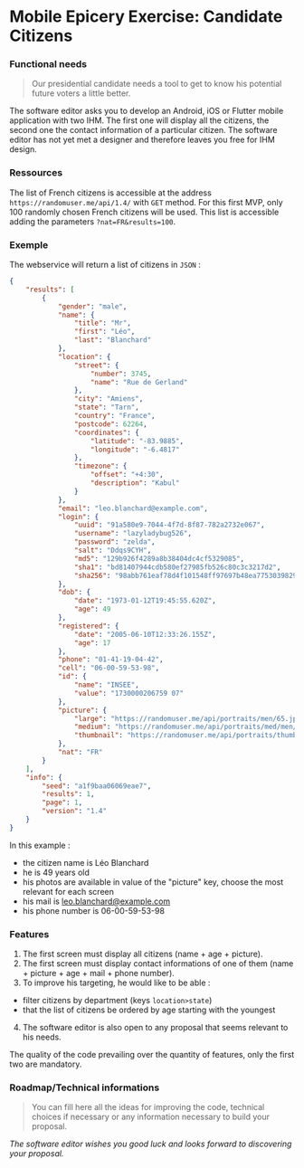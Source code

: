 # Mobile Epicery Exercise: Candidate Citizens

### Functional needs

> Our presidential candidate needs a tool to get to know his potential future voters a little better.

The software editor asks you to develop an Android, iOS or Flutter mobile application with two IHM. The first one will display all the citizens, the second one the contact information of a particular citizen. The software editor has not yet met a designer and therefore leaves you free for IHM design.

### Ressources

The list of French citizens is accessible at the address `https://randomuser.me/api/1.4/` with `GET` method.
For this first MVP, only 100 randomly chosen French citizens will be used. This list is accessible adding the parameters `?nat=FR&results=100`.

### Exemple

The webservice will return a list of citizens in `JSON` :

```json
{
    "results": [
        {
            "gender": "male",
            "name": {
                "title": "Mr",
                "first": "Léo",
                "last": "Blanchard"
            },
            "location": {
                "street": {
                    "number": 3745,
                    "name": "Rue de Gerland"
                },
                "city": "Amiens",
                "state": "Tarn",
                "country": "France",
                "postcode": 62264,
                "coordinates": {
                    "latitude": "-83.9885",
                    "longitude": "-6.4817"
                },
                "timezone": {
                    "offset": "+4:30",
                    "description": "Kabul"
                }
            },
            "email": "leo.blanchard@example.com",
            "login": {
                "uuid": "91a580e9-7044-4f7d-8f87-782a2732e067",
                "username": "lazyladybug526",
                "password": "zelda",
                "salt": "Ddqs9CYH",
                "md5": "129b926f4289a8b38404dc4cf5329085",
                "sha1": "bd81407944cdb580ef27985fb526c80c3c3217d2",
                "sha256": "98abb761eaf78d4f101548ff97697b48ea7753039829c42b9ba17c5cd7727c5b"
            },
            "dob": {
                "date": "1973-01-12T19:45:55.620Z",
                "age": 49
            },
            "registered": {
                "date": "2005-06-10T12:33:26.155Z",
                "age": 17
            },
            "phone": "01-41-19-04-42",
            "cell": "06-00-59-53-98",
            "id": {
                "name": "INSEE",
                "value": "1730000206759 07"
            },
            "picture": {
                "large": "https://randomuser.me/api/portraits/men/65.jpg",
                "medium": "https://randomuser.me/api/portraits/med/men/65.jpg",
                "thumbnail": "https://randomuser.me/api/portraits/thumb/men/65.jpg"
            },
            "nat": "FR"
        }
    ],
    "info": {
        "seed": "a1f9baa06069eae7",
        "results": 1,
        "page": 1,
        "version": "1.4"
    }
}
```

In this example :

- the citizen name is Léo Blanchard
- he is 49 years old
- his photos are available in value of the "picture" key, choose the most relevant for each screen
- his mail is leo.blanchard@example.com
- his phone number is 06-00-59-53-98

### Features

1. The first screen must display all citizens (name +  age + picture).
2. The first screen must display contact informations of one of them (name + picture + age + mail + phone number).
3. To improve his targeting, he would like to be able :
  - filter citizens by department (keys `location>state`)
  - that the list of citizens be ordered by age starting with the youngest
4. The software editor is also open to any proposal that seems relevant to his needs.


The quality of the code prevailing over the quantity of features, only the first two are mandatory.


### Roadmap/Technical informations

> You can fill here all the ideas for improving the code, technical choices if necessary or any information necessary to build your proposal.

*The software editor wishes you good luck and looks forward to discovering your proposal.*